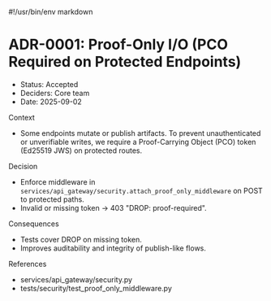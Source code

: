 #!/usr/bin/env markdown

# ADR-0001: Proof-Only I/O (PCO Required on Protected Endpoints)

- Status: Accepted
- Deciders: Core team
- Date: 2025-09-02

Context

- Some endpoints mutate or publish artifacts. To prevent unauthenticated or unverifiable writes, we require a Proof-Carrying Object (PCO) token (Ed25519 JWS) on protected routes.

Decision

- Enforce middleware in `services/api_gateway/security.attach_proof_only_middleware` on POST to protected paths.
- Invalid or missing token → 403 "DROP: proof-required".

Consequences

- Tests cover DROP on missing token.
- Improves auditability and integrity of publish-like flows.

References

- services/api_gateway/security.py
- tests/security/test_proof_only_middleware.py
